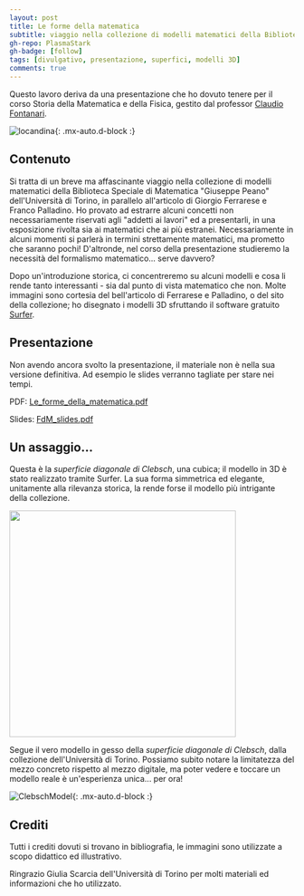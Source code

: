 ```yaml
---
layout: post
title: Le forme della matematica
subtitle: viaggio nella collezione di modelli matematici della Biblioteca Speciale di Matematica dell'Università di Torino
gh-repo: PlasmaStark
gh-badge: [follow]
tags: [divulgativo, presentazione, superfici, modelli 3D]
comments: true
---
```


Questo lavoro deriva da una presentazione che ho dovuto tenere per il corso Storia della Matematica e della Fisica, gestito dal professor [Claudio Fontanari](https://claudio.fontanari.maths.unitn.it/).

![locandina](https://user-images.githubusercontent.com/64229723/116762126-c1f69880-aa19-11eb-99ff-e5bf17ae00a8.PNG){: .mx-auto.d-block :}


## Contenuto

 
Si tratta di un breve ma affascinante viaggio nella collezione di modelli matematici della Biblioteca Speciale di Matematica "Giuseppe Peano" dell'Università di Torino, in parallelo all'articolo di Giorgio Ferrarese e Franco Palladino. Ho provato ad estrarre alcuni concetti non necessariamente riservati agli "addetti ai lavori" ed a presentarli, in una esposizione rivolta sia ai matematici che ai più estranei. Necessariamente in alcuni momenti si parlerà in termini strettamente matematici, ma prometto che saranno pochi! D'altronde, nel corso della presentazione studieremo la necessità del formalismo matematico... serve davvero?
 
Dopo un'introduzione storica, ci concentreremo su alcuni modelli e cosa li rende tanto interessanti - sia dal punto di vista matematico che non. Molte immagini sono cortesia del bell'articolo di Ferrarese e Palladino, o del sito della collezione; ho disegnato i modelli 3D sfruttando il software gratuito [Surfer](https://imaginary.org/program/surfer).


## Presentazione
 
Non avendo ancora svolto la presentazione, il materiale non è nella sua versione definitiva. Ad esempio le slides verranno tagliate per stare nei tempi. 

PDF: [Le_forme_della_matematica.pdf](https://github.com/PlasmaStark/plasmastark.github.io/files/6408456/Le_forme_della_matematica.1.pdf)


Slides: [FdM_slides.pdf](https://github.com/PlasmaStark/plasmastark.github.io/files/6385439/Le_forme_della_matematica__slides_.2.pdf)



## Un assaggio...

Questa è la *superficie diagonale di Clebsch*, una cubica; il modello in 3D è stato realizzato tramite Surfer. La sua forma simmetrica ed elegante, unitamente alla rilevanza storica, la rende forse il modello più intrigante della collezione.

<img src="https://user-images.githubusercontent.com/64229723/115791735-42d5e480-a3c9-11eb-8ddb-5407ec2afc87.png" width="400" class="center">

 Segue il vero modello in gesso della *superficie diagonale di Clebsch*, dalla collezione dell'Università di Torino. Possiamo subito notare la limitatezza del mezzo 
 concreto rispetto al mezzo digitale, ma poter vedere e toccare un modello reale è un'esperienza unica... per ora!

![ClebschModel](https://user-images.githubusercontent.com/64229723/115791828-6d27a200-a3c9-11eb-9f85-4c09dfdb7c97.PNG){: .mx-auto.d-block :}

 
 
 
## Crediti

 Tutti i crediti dovuti si trovano in bibliografia, le immagini sono utilizzate a scopo didattico ed illustrativo.
 
 Ringrazio Giulia Scarcia dell'Università di Torino per molti materiali ed informazioni che ho utilizzato.
